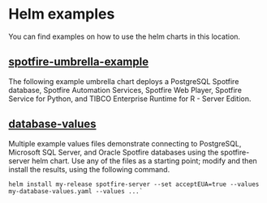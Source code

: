# Helm examples

You can find examples on how to use the helm charts in this location.

## [spotfire-umbrella-example](spotfire-umbrella-example/)

The following example umbrella chart deploys a PostgreSQL Spotfire database, Spotfire Automation Services, Spotfire Web Player, Spotfire Service for Python, and TIBCO Enterprise Runtime for R - Server Edition.

## [database-values](database-values/)

Multiple example values files demonstrate connecting to PostgreSQL, Microsoft SQL Server, and Oracle Spotfire databases using the spotfire-server helm chart. Use any of the files as a starting point; modify and then install the results, using the following command.

```
helm install my-release spotfire-server --set acceptEUA=true --values my-database-values.yaml --values ...`
```